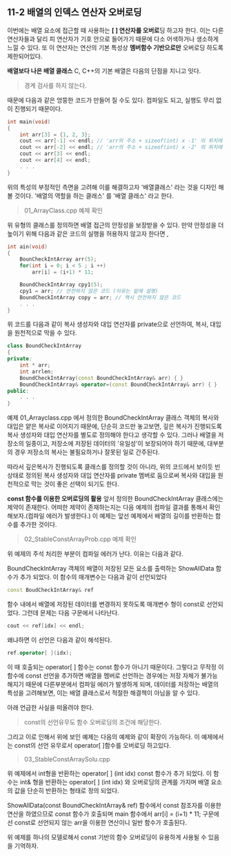 11-2 배열의 인덱스 연산자 오버로딩
---

이번에는 배열 요소에 접근할 때 사용하는 **[ ] 연산자를 오버로**딩 하고자 한다. 이는 다른 연산자들과 달리 피 연산자가 기호 안으로 들어가기 때문에 다소 어색하거나 생소하게 느낄 수 있다. 또 이 연산자는 연산의 기본 특성상 **멤버함수 기반으로만** 오버로딩 하도록 제한되어있다.

**배열보다 나은 배열 클래스**
C, C++의 기본 배열은 다음의 단점을 지니고 잇다.
> 경계 검사를 하지 않는다.

때문에 다음과 같은 엉뚱한 코드가 만들어 질 수도 있다. 컴파일도 되고, 실행도 무리 없이 진행되기 때문이다.

``` C++
int main(void)
{
    int arr[3] = {1, 2, 3};
    cout << arr[-1] << endl; // 'arr의 주소 + sizeof(int) x -1' 의 위치에 접근
    cout << arr[-2] << endl; // 'arr의 주소 + sizeof(int) x -2' 의 위치에 접근
    cout << arr[3] << endl;
    cout << arr[4] << endl;
    . . . 
}
```
위의 특성의 부정적인 측면을 고려해 이를 해결하고자 '배열클래스' 라는 것을 디자인 해볼 것이다. '배열의 역할을 하는 클래스' 를 '배열 클래스' 라고 한다.

> 01_ArrayClass.cpp 예제 확인

위 유형의 클래스를 정의하면 배열 접근의 안정성을 보장받을 수 있다. 만약 안정성을 더 높이기 위해 다음과 같은 코드의 실행을 허용하지 않고자 한다면 ,
``` C++
int ain(void)
{
    BounCheckIntArray arr(5);
    for(int i = 0; i < 5 ; i ++)
        arr[i] = (i+1) * 11;

    BoundCheckIntArray cpy1(5);
    cpy1 = arr; // 안전하지 않은 코드 (이유는 밑에 설명)
    BoundCheckIntArray copy = arr; // 역시 안전하지 않은 코드
    . . . 
}
```

위 코드를 다음과 같이 복사 생성자와 대입 연산자를 private으로 선언하여, 복사, 대입을 원천적으로 막을 수 있다. 
``` C++
class BoundCheckIntArray
{
private:
    int * arr;
    int arrlen;
    BoundCheckIntArray(const BoundCheckIntArray& arr) { }
    BoundCheckIntArray& operator=(const BoundCheckIntArray& arr) { }
public: 
    . . .
}
```

예제 01_Arrayclass.cpp 에서 정의한 BoundCheckIntArray 클래스 객체의 복사와 대입은 얕은 복사로 이어지기 때문에, 단순히 코드만 놓고보면, 깊은 복사가 진행되도록 복사 생성자와 대입 연산자를 별도로 정의해야 한다고 생각할 수 있다.
그러나 배열을 저장소의 일종이고, 저장소에 저장된 데이터의 '유일성'이 보장되어야 하기 때문에, 대부분의 경우 저장소의 복사는 불필요하거나 잘못된 일로 간주된다.

따라서 깊은복사가 진행되도록 클래스를 정의할 것이 아니라, 위의 코드에서 보이듯 빈 상태로 정의된 복사 생성자와 대입 연산자를 private 멤버로 둠으로써 복사와 대입을 원천적으로 막는 것이 좋은 선택이 되기도 한다.

**const 함수를 이용한 오버로딩의 활용**
앞서 정의한 BoundCheckIntArray 클래스에는 제약이 존재한다. 어떠한 제약이 존재하는지는 다음 예제의 컴파일 결과를 통해서 확인해보자.(컴파일 에러가 발생한다.)
이 예제는 앞선 예제에서 배열의 길이를 반환하는 함수를 추가한 것이다.

> 02_StableConstArrayProb.cpp 예제 확인

위 예제의 주석 처리한 부분이 컴파일 에러가 난다. 이유는 다음과 같다.

BoundCheckIntArray 객체의 배열이 저장된 모든 요소를 출력하는 ShowAllData 함수가 추가 되었다. 이 함수의 매개변수는 다음과 같이 선언되었다
``` C++
const BoudCheckIntArray& ref
```
함수 내에서 배열에 저장된 데이터를 변경하지 못하도록 매개변수 형이 const로 선언되었다.
그런데 문제는 다음 구문에서 나타난다.

``` C++
cout << ref[idx] << endl;
``` 
왜냐하면 이 선언은 다음과 같이 해석된다.
``` C++
ref.operator[ ](idx);
```
 이 때 호출되는 operator[ ] 함수는 const 함수가 아니기 때문이다. 그렇다고 무작정 이 함수에 const 선언을 추가하면 배열을 멤버로 선언하는 경우에는 저장 자체가 불가능 해지기 때문에 다른부분에서 컴파일 에러가 발생하게 되며, 데이터를 저장하는 배열의 특성을 고려해보면, 이는 배열 클래스로서 적절한 해결책이 아님을 알 수 있다.

아래 언급한 사실을 떠올려야 한다.
> const의 선언유무도 함수 오버로딩의 조건에 해당한다.

그리고 이로 인해서 위에 보인 예제는 다음의 예제와 같이 확장이 가능하다.
이 예제에서는 const의 선언 유무로서 operator[ ]함수를 오버로딩 하고있다.
> 03_StableConstArraySolu.cpp

위 예제에서 int형을 반환하는 operator[ ] (int idx) const 함수가 추가 되었다.
이 함수는 int& 형을 반환하는 operator[ ] (int idx) 와 오버로딩의 관계를 가지며 배열 요소의 값을 단순히 반환하는 형태로 정의 되었다.

ShowAllData(const BoundCheckIntArray& ref)
함수에서 const 참조자를 이용한 연산을 하였으므로 const 함수가 호출되며
main 함수에서 arr[i] = (i+1) * 11; 구문에선 const로 선언되지 않는 arr을 이용한 연산이니 일반 함수가 호출된다.

위 예제를 하나의 모델로해서 const 기반의 함수 오버로딩이 유용하게 사용될 수 있음을 기억하자.